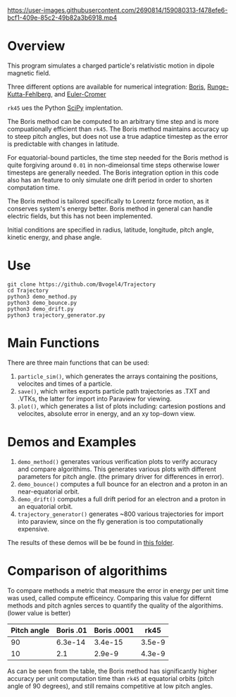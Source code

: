 
https://user-images.githubusercontent.com/2690814/159080313-f478efe6-bcf1-409e-85c2-49b82a3b6918.mp4


# Overview

This program simulates a charged particle's relativistic motion in dipole magnetic field.

Three different options are available for numerical integration: [Boris](https://books.google.com/books?id=S2lqgDTm6a4C&q=Borris#v=onepage&q=Boris&f=false), [Runge-Kutta-Fehlberg](https://ntrs.nasa.gov/api/citations/19700031412/downloads/19700031412.pdf), and [Euler-Cromer](https://aapt.scitation.org/doi/10.1119/1.12478)

`rk45` ues the Python [SciPy](https://docs.scipy.org/doc/scipy/reference/generated/scipy.integrate.RK45.html) implentation.

The Boris method can be computed to an arbitrary time step and is more compuationally efficient than `rk45`. The Boris method maintains accuracy up to steep pitch angles, but does not use a true adaptice timestep as the error is predictable with changes in latitude.

For equatorial-bound particles, the time step needed for the Boris method is quite forgiving around `0.01` in non-dimeionsal time steps otherwise lower timesteps are generally needed. The Boris integration option in this code also has an feature to only simulate one drift period in order to shorten computation time. 

The Boris method is tailored specifically to Lorentz force motion, as it conserves system's energy better. Boris method in general can handle electric fields, but this has not been implemented.

Initial conditions are specified in radius, latitude, longitude, pitch angle, kinetic energy, and phase angle.

# Use

```
git clone https://github.com/Bvogel4/Trajectory
cd Trajectory
python3 demo_method.py 
python3 demo_bounce.py 
python3 demo_drift.py 
python3 trajectory_generator.py 
```

# Main Functions

There are three main functions that can be used:

1. `particle_sim()`, which generates the arrays containing the positions, velocites and times of a particle.
2. `save()`, which writes exports particle path trajectories as .TXT and .VTKs, the latter for import into Paraview for viewing.
3. `plot()`, which generates a list of plots including: cartesion postions and velocites, absolute error in energy, and an xy top-down view.

# Demos and Examples

1. `demo_method()` generates various verification plots to verify accuracy and compare algorithims. This generates various plots with different parameters for pitch angle. (the primary driver for differences in error).
2. `demo_bounce()` computes a full bounce for an electron and a proton in an near-equatorial orbit. 
3. `demo_drift()` computes a full drift period for an electron and a proton in an equatorial orbit. 
4. `trajectory_generator()` generates ~800 various trajectories for import into paraview, since on the fly generation is too computationally expensive. 

The results of these demos will be be found in [this folder](output).

# Comparison of algorithims

To compare methods a metric that measure the error in energy per unit time was used, called compute efficeincy. Comparing this value for differnt methods and pitch agnles serces to quantify the quality of the algorithims. (lower value is better)

| Pitch angle | Boris .01 | Boris .0001 | rk45   |
|-------------|-----------|-------------|--------|
| 90          | 6.3e-14   | 3.4e-15     | 3.5e-9 |
| 10          | 2.1       | 2.9e-9      | 4.3e-9 |

As can be seen from the table, the Boris method has significantly higher accuracy per unit computation time than `rk45` at equatorial orbits (pitch angle of 90 degrees), and still remains competitive at low pitch angles. 
